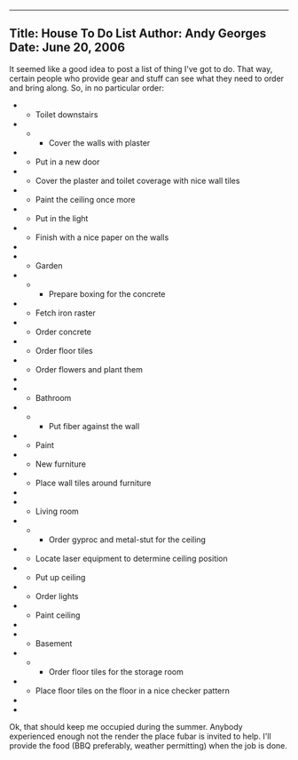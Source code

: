 -----
Title:  House To Do List
Author: Andy Georges
Date: June 20, 2006
----







It seemed like a good idea to post a list of thing I've got to do. That
way, certain people who provide gear and stuff can see what they need to
order and bring along. So, in no particular order:


-   -   Toilet downstairs
-   -   -   Cover the walls with plaster
-   -   Put in a new door
-   -   Cover the plaster and toilet coverage with nice wall tiles
-   -   Paint the ceiling once more
-   -   Put in the light
-   -   Finish with a nice paper on the walls
-   


-   -   Garden
-   -   -   Prepare boxing for the concrete
-   -   Fetch iron raster
-   -   Order concrete
-   -   Order floor tiles
-   -   Order flowers and plant them
-   


-   -   Bathroom
-   -   -   Put fiber against the wall
-   -   Paint
-   -   New furniture
-   -   Place wall tiles around furniture
-   


-   -   Living room
-   -   -   Order gyproc and metal-stut for the ceiling
-   -   Locate laser equipment to determine ceiling position
-   -   Put up ceiling
-   -   Order lights
-   -   Paint ceiling
-   


-   -   Basement
-   -   -   Order floor tiles for the storage room
-   -   Place floor tiles on the floor in a nice checker pattern
-   


-   


Ok, that should keep me occupied during the summer. Anybody experienced
enough not the render the place fubar is invited to help. I'll provide
the food (BBQ preferably, weather permitting) when the job is done.




